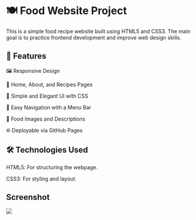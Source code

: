 <h1> 🍽️ Food Website Project </h1>

This is a simple food recipe website built using HTML5 and CSS3. The main goal is to practice frontend development and improve web design skills.


<h2> 🚀 Features </h2>

🖼️ Responsive Design

🍔 Home, About, and Recipes Pages

🎨 Simple and Elegant UI with CSS

🔗 Easy Navigation with a Menu Bar

📸 Food Images and Descriptions

🌐 Deployable via GitHub Pages



<h2> 🛠️ Technologies Used </h2>

HTML5: For structuring the webpage.

CSS3: For styling and layout.


<h2>Screenshot</h2>

![](ekran.gif)
